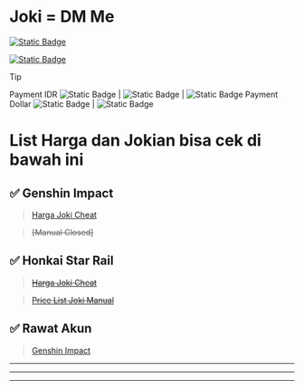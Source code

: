 # Joki = DM Me


[![Static Badge](https://img.shields.io/badge/Discord-blue)](https://discord.com/users/1186782391235260517)

[![Static Badge](https://img.shields.io/badge/Telegram-blue)](https://t.me/LIycoris)

> [!TIP]
> Payment IDR ![Static Badge](https://img.shields.io/badge/DANA-blue) | ![Static Badge](https://img.shields.io/badge/GOPAY-green) | ![Static Badge](https://img.shields.io/badge/QRIS-red)
> Payment Dollar ![Static Badge](https://img.shields.io/badge/KOFi-pink) | ![Static Badge](https://img.shields.io/badge/PAYPAL-blue)
 
# List Harga dan Jokian bisa cek di bawah ini

## ✅ Genshin Impact
> [Harga Joki Cheat](<https://github.com/Alisa-Mikhailovna/Alisa-Pilot-Joki-Game/blob/main/GiCheat.md>)


> ~~[Manual Closed]~~
## ✅ Honkai Star Rail
> ~~[Harga Joki Cheat](<https://github.com/ryuhuu/Daftar-Harga-Joki-Genshin-Impact/blob/main/HargaJokiCheat2.md>)~~


> ~~[Price List Joki Manual](<https://github.com/ryuhuu/Daftar-Harga-Joki-Genshin-Impact/blob/main/PriceListJokiManualHSR.md>)~~
## ✅ Rawat Akun
> [Genshin Impact](<https://github.com/ryuhuu/Daftar-Harga-Joki-Genshin-Impact/blob/main/RawatAkun.md>)

---------
--------
-------

